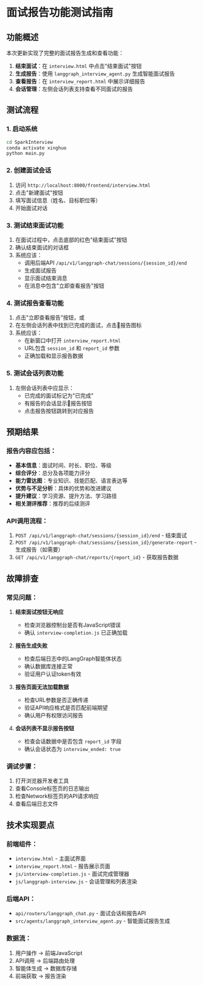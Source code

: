 # 面试报告功能测试指南

## 功能概述

本次更新实现了完整的面试报告生成和查看功能：

1. **结束面试**：在 `interview.html` 中点击"结束面试"按钮
2. **生成报告**：使用 `langgraph_interview_agent.py` 生成智能面试报告
3. **查看报告**：在 `interview_report.html` 中展示详细报告
4. **会话管理**：左侧会话列表支持查看不同面试的报告

## 测试流程

### 1. 启动系统
```bash
cd SparkInterview
conda activate xinghuo
python main.py
```

### 2. 创建面试会话
1. 访问 `http://localhost:8000/frontend/interview.html`
2. 点击"新建面试"按钮
3. 填写面试信息（姓名、目标职位等）
4. 开始面试对话

### 3. 测试结束面试功能
1. 在面试过程中，点击底部的红色"结束面试"按钮
2. 确认结束面试的对话框
3. 系统应该：
   - 调用后端API `/api/v1/langgraph-chat/sessions/{session_id}/end`
   - 生成面试报告
   - 显示面试结束消息
   - 在消息中包含"立即查看报告"按钮

### 4. 测试报告查看功能
1. 点击"立即查看报告"按钮，或
2. 在左侧会话列表中找到已完成的面试，点击📄报告图标
3. 系统应该：
   - 在新窗口中打开 `interview_report.html`
   - URL包含 `session_id` 和 `report_id` 参数
   - 正确加载和显示报告数据

### 5. 测试会话列表功能
1. 左侧会话列表中应显示：
   - 已完成的面试标记为"已完成"
   - 有报告的会话显示📄报告按钮
   - 点击报告按钮跳转到对应报告

## 预期结果

### 报告内容应包括：
- **基本信息**：面试时间、时长、职位、等级
- **综合评分**：总分及各项能力评分
- **能力雷达图**：专业知识、技能匹配、语言表达等
- **优势与不足分析**：具体的优势和改进建议
- **提升建议**：学习资源、提升方法、学习路径
- **相关测评推荐**：推荐的后续测评

### API调用流程：
1. `POST /api/v1/langgraph-chat/sessions/{session_id}/end` - 结束面试
2. `POST /api/v1/langgraph-chat/sessions/{session_id}/generate-report` - 生成报告（如需要）
3. `GET /api/v1/langgraph-chat/reports/{report_id}` - 获取报告数据

## 故障排查

### 常见问题：

1. **结束面试按钮无响应**
   - 检查浏览器控制台是否有JavaScript错误
   - 确认 `interview-completion.js` 已正确加载

2. **报告生成失败**
   - 检查后端日志中的LangGraph智能体状态
   - 确认数据库连接正常
   - 验证用户认证token有效

3. **报告页面无法加载数据**
   - 检查URL参数是否正确传递
   - 验证API响应格式是否匹配前端期望
   - 确认用户有权限访问报告

4. **会话列表不显示报告按钮**
   - 检查会话数据中是否包含 `report_id` 字段
   - 确认会话状态为 `interview_ended: true`

### 调试步骤：
1. 打开浏览器开发者工具
2. 查看Console标签页的日志输出
3. 检查Network标签页的API请求响应
4. 查看后端日志文件

## 技术实现要点

### 前端组件：
- `interview.html` - 主面试界面
- `interview_report.html` - 报告展示页面
- `js/interview-completion.js` - 面试完成管理器
- `js/langgraph-interview.js` - 会话管理和列表渲染

### 后端API：
- `api/routers/langgraph_chat.py` - 面试会话和报告API
- `src/agents/langgraph_interview_agent.py` - 智能面试报告生成

### 数据流：
1. 用户操作 → 前端JavaScript
2. API调用 → 后端路由处理
3. 智能体生成 → 数据库存储
4. 前端获取 → 报告渲染

